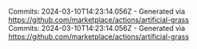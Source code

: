 Commits: 2024-03-10T14:23:14.056Z - Generated via https://github.com/marketplace/actions/artificial-grass
<br>
Commits: 2024-03-10T14:23:14.056Z - Generated via https://github.com/marketplace/actions/artificial-grass
<br>
